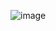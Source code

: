 ![image](https://user-images.githubusercontent.com/87560970/151773435-9cb4f4dc-f29e-453a-aae1-c1f829f3257f.png)
